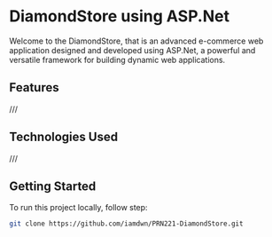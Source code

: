﻿# DiamondStore using ASP.Net

Welcome to the DiamondStore, that is an advanced e-commerce web application designed and developed using ASP.Net, a powerful and versatile framework for building dynamic web applications.

## Features

///

## Technologies Used

///

## Getting Started

To run this project locally, follow step:

   ```bash
   git clone https://github.com/iamdwn/PRN221-DiamondStore.git

